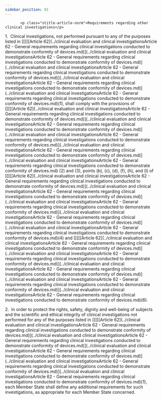 ```yaml
---
sidebar_position: 81
---
```

           <p class="stitle-article-norm">Requirements regarding other clinical investigations</p>
   <p class="norm">1.&nbsp;&nbsp;Clinical investigations, not performed 
pursuant to any of the purposes listed in [[[[[Article&nbsp;62](../clinical evaluation and clinical investigationsArticle 62 - General requirements regarding clinical investigations conducted to demonstrate conformity of devices.md)](../clinical evaluation and clinical investigationsArticle 62 - General requirements regarding clinical investigations conducted to demonstrate conformity of devices.md)](../clinical evaluation and clinical investigationsArticle 62 - General requirements regarding clinical investigations conducted to demonstrate conformity of devices.md)](../clinical evaluation and clinical investigationsArticle 62 - General requirements regarding clinical investigations conducted to demonstrate conformity of devices.md)](../clinical evaluation and clinical investigationsArticle 62 - General requirements regarding clinical investigations conducted to demonstrate conformity of devices.md)(1), shall 
comply with the provisions of [[[[[Article&nbsp;62](../clinical evaluation and clinical investigationsArticle 62 - General requirements regarding clinical investigations conducted to demonstrate conformity of devices.md)](../clinical evaluation and clinical investigationsArticle 62 - General requirements regarding clinical investigations conducted to demonstrate conformity of devices.md)](../clinical evaluation and clinical investigationsArticle 62 - General requirements regarding clinical investigations conducted to demonstrate conformity of devices.md)](../clinical evaluation and clinical investigationsArticle 62 - General requirements regarding clinical investigations conducted to demonstrate conformity of devices.md)](../clinical evaluation and clinical investigationsArticle 62 - General requirements regarding clinical investigations conducted to demonstrate conformity of devices.md) (2) and (3), points (b), 
(c), (d), (f), (h), and (l) of [[[[[Article&nbsp;62](../clinical evaluation and clinical investigationsArticle 62 - General requirements regarding clinical investigations conducted to demonstrate conformity of devices.md)](../clinical evaluation and clinical investigationsArticle 62 - General requirements regarding clinical investigations conducted to demonstrate conformity of devices.md)](../clinical evaluation and clinical investigationsArticle 62 - General requirements regarding clinical investigations conducted to demonstrate conformity of devices.md)](../clinical evaluation and clinical investigationsArticle 62 - General requirements regarding clinical investigations conducted to demonstrate conformity of devices.md)](../clinical evaluation and clinical investigationsArticle 62 - General requirements regarding clinical investigations conducted to demonstrate conformity of devices.md)(4) and 
[[[[[Article&nbsp;62](../clinical evaluation and clinical investigationsArticle 62 - General requirements regarding clinical investigations conducted to demonstrate conformity of devices.md)](../clinical evaluation and clinical investigationsArticle 62 - General requirements regarding clinical investigations conducted to demonstrate conformity of devices.md)](../clinical evaluation and clinical investigationsArticle 62 - General requirements regarding clinical investigations conducted to demonstrate conformity of devices.md)](../clinical evaluation and clinical investigationsArticle 62 - General requirements regarding clinical investigations conducted to demonstrate conformity of devices.md)](../clinical evaluation and clinical investigationsArticle 62 - General requirements regarding clinical investigations conducted to demonstrate conformity of devices.md)(6).</p>
   <p class="norm">2.&nbsp;&nbsp;In order to protect the rights, safety,
 dignity and well-being of subjects and the scientific and ethical 
integrity of clinical investigations not performed for any of the 
purposes listed in [[[[[Article&nbsp;62](../clinical evaluation and clinical investigationsArticle 62 - General requirements regarding clinical investigations conducted to demonstrate conformity of devices.md)](../clinical evaluation and clinical investigationsArticle 62 - General requirements regarding clinical investigations conducted to demonstrate conformity of devices.md)](../clinical evaluation and clinical investigationsArticle 62 - General requirements regarding clinical investigations conducted to demonstrate conformity of devices.md)](../clinical evaluation and clinical investigationsArticle 62 - General requirements regarding clinical investigations conducted to demonstrate conformity of devices.md)](../clinical evaluation and clinical investigationsArticle 62 - General requirements regarding clinical investigations conducted to demonstrate conformity of devices.md)(1), each Member&nbsp;State shall 
define any additional requirements for such investigations, as 
appropriate for each Member&nbsp;State concerned.</p>
   <p>
      
      
   </p>
   